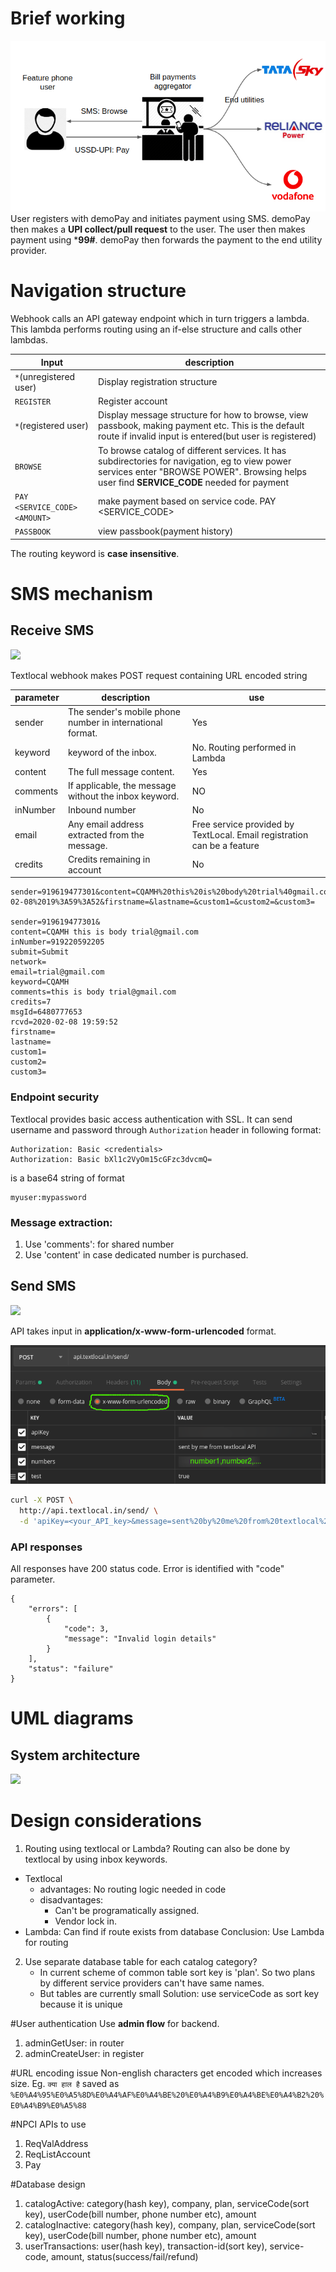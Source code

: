 # Brief working
![](images/2020-02-07-14-36-34.png)
User registers with demoPay and initiates payment using SMS. demoPay then makes a **UPI collect/pull request** to the user. The user then makes payment using ***99#**. demoPay then forwards the payment to the end utility provider.

# Navigation structure
Webhook calls an API gateway endpoint which in turn triggers a lambda. This lambda performs routing using an if-else structure and calls other lambdas.

| Input                             | description                                                                                                                                                                                 |
|-----------------------------------|---------------------------------------------------------------------------------------------------------------------------------------------------------------------------------------------|
| ```*```(unregistered user)        | Display registration structure                                                                                                                                                              |
| ```REGISTER```                    | Register account                                                                                                                                                                            |
| ```*```(registered user)          | Display message structure for how to browse, view passbook, making payment etc. This is the default route if invalid input is entered(but user is registered)                               |
| ```BROWSE```                      | To browse catalog of different services. It has subdirectories for navigation, eg to view power services enter "BROWSE POWER". Browsing helps user find **SERVICE_CODE** needed for payment |
| ```PAY <SERVICE_CODE> <AMOUNT>``` | make payment based on service code. PAY <SERVICE_CODE> <AMOUNT>                                                                                                                             |
| ```PASSBOOK```                    | view passbook(payment history)                                                                                                                                                              |

The routing keyword is **case insensitive**.

# SMS mechanism
## Receive SMS
![](https://www.lucidchart.com/publicSegments/view/e0595a0b-ae20-4024-9f02-22b986662ae9/image.png)

Textlocal webhook makes POST request containing URL encoded string

| parameter | description                                               | use                                                                     |
|-----------|-----------------------------------------------------------|-------------------------------------------------------------------------|
| sender    | The sender's mobile phone number in international format. | Yes                                                                     |
| keyword   | keyword of the inbox.                                     | No. Routing performed in Lambda                                         |
| content   | The full message content.                                 | Yes                                                                     |
| comments  | If applicable, the message without the inbox keyword.     | NO                                                                      |
| inNumber  | Inbound number                                            | No                                                                      |
| email     | Any email address extracted from the message.             | Free service provided by TextLocal. Email registration can be a feature |
| credits   | Credits remaining in account                              | No                                                                      |


```
sender=919619477301&content=CQAMH%20this%20is%20body%20trial%40gmail.com&inNumber=919220592205&submit=Submit&network=&email=trial@gmail.com&keyword=CQAMH&comments=this%20is%20body%20trial%40gmail.com&credits=7&msgId=6480777653&rcvd=2020-02-08%2019%3A59%3A52&firstname=&lastname=&custom1=&custom2=&custom3=

sender=919619477301&
content=CQAMH this is body trial@gmail.com
inNumber=919220592205
submit=Submit
network=
email=trial@gmail.com
keyword=CQAMH
comments=this is body trial@gmail.com
credits=7
msgId=6480777653
rcvd=2020-02-08 19:59:52
firstname=
lastname=
custom1=
custom2=
custom3=
```

### Endpoint security
Textlocal provides basic access authentication with SSL. It can send username and password through  ```Authorization``` header in following format:
```
Authorization: Basic <credentials>
Authorization: Basic bXl1c2VyOm15cGFzc3dvcmQ=
```
<credentials> is a base64 string of format
```
myuser:mypassword
```
### Message extraction:
1. Use 'comments': for shared number
2. Use 'content' in case dedicated number is purchased.
## Send SMS
![](https://www.lucidchart.com/publicSegments/view/07ac2265-3dfa-443b-9385-9e5f62c70d33/image.png)

API takes input in **application/x-www-form-urlencoded** format.

![](images/send_SMS_postman.png)



```sh
curl -X POST \
  http://api.textlocal.in/send/ \
  -d 'apiKey=<your_API_key>&message=sent%20by%20me%20from%20textlocal%20API&numbers=<phone_numbers_separated_by_commas>&test=true'
```

### API responses
All responses have 200 status code. Error is identified with "code" parameter.
```
{
    "errors": [
        {
            "code": 3,
            "message": "Invalid login details"
        }
    ],
    "status": "failure"
}
```

# UML diagrams
## System architecture
![](https://www.lucidchart.com/publicSegments/view/c319d3a5-bfa4-4292-8e0d-5bff5af5c075/image.png)

# Design considerations
1. Routing using textlocal or Lambda? Routing can also be done by textlocal by using inbox keywords.
- Textlocal 
    - advantages: No routing logic needed in code
    - disadvantages:
        - Can't be programatically assigned.
        - Vendor lock in.
- Lambda: Can find if route exists from database
Conclusion: Use Lambda for routing
2. Use separate database table for each catalog category?
    - In current scheme of common table sort key is 'plan'. So two plans by different service providers can't have same names.
    - But tables are currently small
Solution: use serviceCode as sort key because it is unique

#User authentication
Use **admin flow** for backend.
1. adminGetUser: in router
2. adminCreateUser: in register

#URL encoding issue
Non-english characters get encoded which increases size. Eg. ```क्या हाल है``` saved as ```%E0%A4%95%E0%A5%8D%E0%A4%AF%E0%A4%BE%20%E0%A4%B9%E0%A4%BE%E0%A4%B2%20%E0%A4%B9%E0%A5%88```

#NPCI APIs to use
1. ReqValAddress
2. ReqListAccount
3. Pay

#Database design
1. catalogActive: category(hash key), company, plan, serviceCode(sort key), userCode(bill number, phone number etc), amount
2. catalogInactive: category(hash key), company, plan, serviceCode(sort key), userCode(bill number, phone number etc), amount
3. userTransactions: user(hash key), transaction-id(sort key), service-code, amount, status(success/fail/refund)